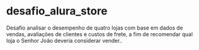 # desafio_alura_store
Desafio analisar o desempenho de quatro lojas com base em dados de vendas, avaliações de clientes e custos de frete, a fim de recomendar qual loja o Senhor João deveria considerar vender..
